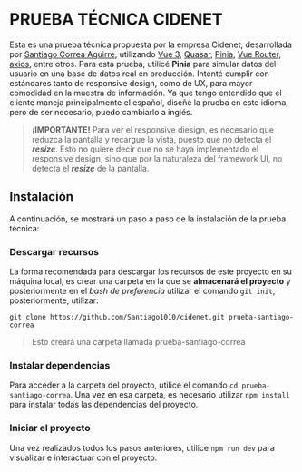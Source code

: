 # PRUEBA TÉCNICA CIDENET
Esta es una prueba técnica propuesta por la empresa Cidenet, desarrollada por [Santiago Correa Aguirre](https://github.com/Santiago1010 "Santiago Correa Aguirre"), utilizando [Vue 3](https://vuejs.org/ "Vue 3"), [Quasar](https://quasar.dev/ "Quasar"), [Pinia](https://pinia.vuejs.org/ "Pinia"), [Vue Router](https://router.vuejs.org/ "Vue Router"), [axios](https://axios-http.com/ "axios"), entre otros. Para esta prueba, utilicé **Pinia** para simular datos del usuario en una base de datos real en producción. Intenté cumplir con estándares tanto de responsive design, como de UX, para mayor comodidad en la muestra de información. Ya que tengo entendido que el cliente maneja principalmente el español, diseñé la prueba en este idioma, pero de ser necesario, puedo cambiarlo a inglés.

> **¡IMPORTANTE!** Para ver el responsive diesign, es necesario que reduzca la pantalla y recargue la vista, puesto que no detecta el ***resize***. Esto no quiere decir que no se haya implementado el responsive design, sino que por la naturaleza del framework UI, no detecta el ***resize*** de la pantalla.

## Instalación
A continuación, se mostrará un paso a paso de la instalación de la prueba técnica:

### Descargar recursos
La forma recomendada para descargar los recursos de este proyecto en su máquina local, es crear una carpeta en la que se **almacenará el proyecto** y posteriormente en el *bash de preferencia* utilizar el comando `git init`,  posteriormente, utilizar:

`git clone https://github.com/Santiago1010/cidenet.git prueba-santiago-correa`

>Esto creará una carpeta llamada prueba-santiago-correa

### Instalar dependencias
Para acceder a la carpeta del proyecto, utilice el comando `cd prueba-santiago-correa`. Una vez en esa carpeta, es necesario utilizar `npm install` para instalar todas las dependencias del proyecto.

### Iniciar el proyecto
Una vez realizados todos los pasos anteriores, utilice `npm run dev` para visualizar e interactuar con el proyecto.